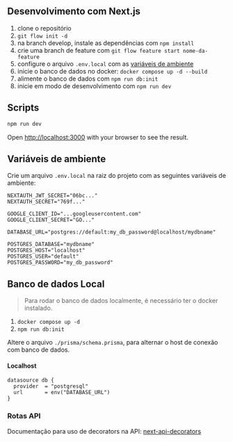 ## Desenvolvimento com Next.js

1. clone o repositório
2. `git flow init -d`
3. na branch develop, instale as dependências com `npm install`
4. crie uma branch de feature com `git flow feature start nome-da-feature`
5. configure o arquivo `.env.local` com as [variáveis de ambiente](#variáveis-de-ambiente)
6. inicie o banco de dados no docker: `docker compose up -d --build`
7. alimente o banco de dados com `npm run db:init`
8. inicie em modo de desenvolvimento com `npm run dev`

## Scripts

```bash
npm run dev
```

Open [http://localhost:3000](http://localhost:3000) with your browser to see the result.

## Variáveis de ambiente

Crie um arquivo `.env.local` na raiz do projeto com as seguintes variáveis de ambiente:

```env
NEXTAUTH_JWT_SECRET="06bc..."
NEXTAUTH_SECRET="769f..."

GOOGLE_CLIENT_ID="...googleusercontent.com"
GOOGLE_CLIENT_SECRET="GO..."

DATABASE_URL="postgres://default:my_db_password@localhost/mydbname"

POSTGRES_DATABASE="mydbname"
POSTGRES_HOST="localhost"
POSTGRES_USER="default"
POSTGRES_PASSWORD="my_db_password"

```

## Banco de dados Local

> Para rodar o banco de dados localmente, é necessário ter o docker instalado.

1. `docker compose up -d`
2. `npm run db:init`

Altere o arquivo `./prisma/schema.prisma`, para alternar o host de conexão com banco de dados.

#### Localhost

```prisma
datasource db {
  provider  = "postgresql"
  url       = env("DATABASE_URL")
}
```

### Rotas API

Documentação para uso de decorators na API:
[next-api-decorators](https://next-api-decorators.vercel.app/docs/)
